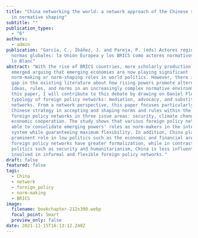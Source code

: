 ```yaml
---
title: "China networking the world: a network approach of the Chinese strategies
  in normative shaping"
subtitle: ""
publication_types:
  - "6"
authors:
  - admin
publication: "García, C., Ibáñez, J. and Pareja, P. (eds) Actores regionales y
  normas globales: la Unión Europea y los BRICS como actores normativos, Tirant
  lo Blanc"
abstract: "With the rise of BRICS countries, more scholarly production has
  emerged arguing that emerging economies are now playing significant
  norm-making or norm-shaping roles in world politics. However, there is still a
  gap in the existing literature about how rising powers promote alternative
  ideas, rules, and norms in an increasingly complex normative environment. In
  this paper, I will contribute to this debate by drawing on Daniel Flemes’s
  typology of foreign policy networks: mediation, advocacy, and substitution
  networks. From a network perspective, this paper focuses particularly on the
  Chinese strategy in accepting and shaping norms and rules within the different
  foreign policy networks in three issue areas: security, climate change, and
  economic cooperation. The study shows that various foreign policy networks are
  able to consolidate emerging powers’ roles as norm-makers in the international
  system while guaranteeing maximum flexibility. In addition, China plays a more
  prominent role in low politics such as the economic and financial areas where
  foreign policy networks have greater formalization, while in contrast, in high
  politics such as security and humanitarianism, China is less influential and
  involved in informal and flexible foreign policy networks."
draft: false
featured: false
tags:
  - China
  - network
  - foreign_policy
  - norm-making
  - BRICS
image:
  filename: bookchapter-212x300.webp
  focal_point: Smart
  preview_only: false
date: 2021-11-15T16:13:12.240Z
---
```

